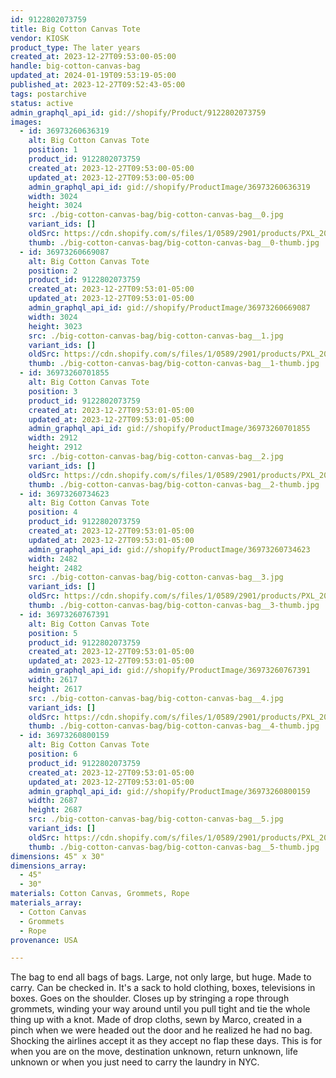 ```yaml
---
id: 9122802073759
title: Big Cotton Canvas Tote
vendor: KIOSK
product_type: The later years
created_at: 2023-12-27T09:53:00-05:00
handle: big-cotton-canvas-bag
updated_at: 2024-01-19T09:53:19-05:00
published_at: 2023-12-27T09:52:43-05:00
tags: postarchive
status: active
admin_graphql_api_id: gid://shopify/Product/9122802073759
images:
  - id: 36973260636319
    alt: Big Cotton Canvas Tote
    position: 1
    product_id: 9122802073759
    created_at: 2023-12-27T09:53:00-05:00
    updated_at: 2023-12-27T09:53:00-05:00
    admin_graphql_api_id: gid://shopify/ProductImage/36973260636319
    width: 3024
    height: 3024
    src: ./big-cotton-canvas-bag/big-cotton-canvas-bag__0.jpg
    variant_ids: []
    oldSrc: https://cdn.shopify.com/s/files/1/0589/2901/products/PXL_20230204_195307250.MP.jpg?v=1703688780
    thumb: ./big-cotton-canvas-bag/big-cotton-canvas-bag__0-thumb.jpg
  - id: 36973260669087
    alt: Big Cotton Canvas Tote
    position: 2
    product_id: 9122802073759
    created_at: 2023-12-27T09:53:01-05:00
    updated_at: 2023-12-27T09:53:01-05:00
    admin_graphql_api_id: gid://shopify/ProductImage/36973260669087
    width: 3024
    height: 3023
    src: ./big-cotton-canvas-bag/big-cotton-canvas-bag__1.jpg
    variant_ids: []
    oldSrc: https://cdn.shopify.com/s/files/1/0589/2901/products/PXL_20230206_171534476.MP_1.jpg?v=1703688780
    thumb: ./big-cotton-canvas-bag/big-cotton-canvas-bag__1-thumb.jpg
  - id: 36973260701855
    alt: Big Cotton Canvas Tote
    position: 3
    product_id: 9122802073759
    created_at: 2023-12-27T09:53:01-05:00
    updated_at: 2023-12-27T09:53:01-05:00
    admin_graphql_api_id: gid://shopify/ProductImage/36973260701855
    width: 2912
    height: 2912
    src: ./big-cotton-canvas-bag/big-cotton-canvas-bag__2.jpg
    variant_ids: []
    oldSrc: https://cdn.shopify.com/s/files/1/0589/2901/products/PXL_20230523_195339748.jpg?v=1703688780
    thumb: ./big-cotton-canvas-bag/big-cotton-canvas-bag__2-thumb.jpg
  - id: 36973260734623
    alt: Big Cotton Canvas Tote
    position: 4
    product_id: 9122802073759
    created_at: 2023-12-27T09:53:01-05:00
    updated_at: 2023-12-27T09:53:01-05:00
    admin_graphql_api_id: gid://shopify/ProductImage/36973260734623
    width: 2482
    height: 2482
    src: ./big-cotton-canvas-bag/big-cotton-canvas-bag__3.jpg
    variant_ids: []
    oldSrc: https://cdn.shopify.com/s/files/1/0589/2901/products/PXL_20230206_171606873.MP.jpg?v=1703688780
    thumb: ./big-cotton-canvas-bag/big-cotton-canvas-bag__3-thumb.jpg
  - id: 36973260767391
    alt: Big Cotton Canvas Tote
    position: 5
    product_id: 9122802073759
    created_at: 2023-12-27T09:53:01-05:00
    updated_at: 2023-12-27T09:53:01-05:00
    admin_graphql_api_id: gid://shopify/ProductImage/36973260767391
    width: 2617
    height: 2617
    src: ./big-cotton-canvas-bag/big-cotton-canvas-bag__4.jpg
    variant_ids: []
    oldSrc: https://cdn.shopify.com/s/files/1/0589/2901/products/PXL_20230523_195255517.jpg?v=1703688780
    thumb: ./big-cotton-canvas-bag/big-cotton-canvas-bag__4-thumb.jpg
  - id: 36973260800159
    alt: Big Cotton Canvas Tote
    position: 6
    product_id: 9122802073759
    created_at: 2023-12-27T09:53:01-05:00
    updated_at: 2023-12-27T09:53:01-05:00
    admin_graphql_api_id: gid://shopify/ProductImage/36973260800159
    width: 2687
    height: 2687
    src: ./big-cotton-canvas-bag/big-cotton-canvas-bag__5.jpg
    variant_ids: []
    oldSrc: https://cdn.shopify.com/s/files/1/0589/2901/products/PXL_20230205_075612266.jpg?v=1703688780
    thumb: ./big-cotton-canvas-bag/big-cotton-canvas-bag__5-thumb.jpg
dimensions: 45" x 30"
dimensions_array:
  - 45"
  - 30"
materials: Cotton Canvas, Grommets, Rope
materials_array:
  - Cotton Canvas
  - Grommets
  - Rope
provenance: USA

---
```


The bag to end all bags of bags. Large, not only large, but huge. Made to carry. Can be checked in. It's a sack to hold clothing, boxes, televisions in boxes. Goes on the shoulder. Closes up by stringing a rope through grommets, winding your way around until you pull tight and tie the whole thing up with a knot. Made of drop cloths, sewn by Marco, created in a pinch when we were headed out the door and he realized he had no bag. Shocking the airlines accept it as they accept no flap these days. This is for when you are on the move, destination unknown, return unknown, life unknown or when you just need to carry the laundry in NYC.